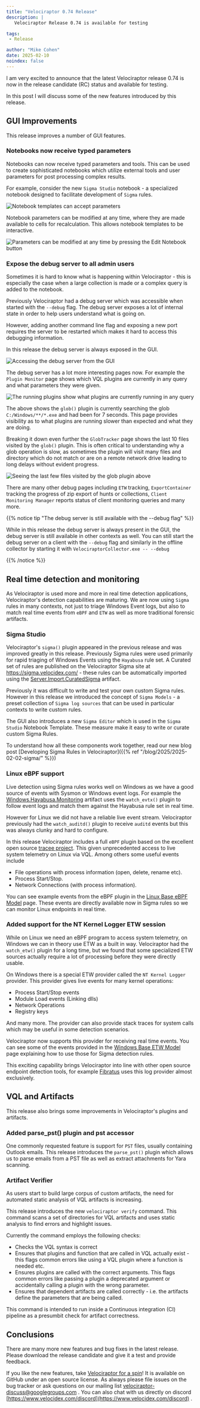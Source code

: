 ```yaml
---
title: "Velociraptor 0.74 Release"
description: |
   Velociraptor Release 0.74 is available for testing

tags:
 - Release

author: "Mike Cohen"
date: 2025-02-10
noindex: false
---
```


I am very excited to announce that the latest Velociraptor release
0.74 is now in the release candidate (RC) status and available for
testing.

In this post I will discuss some of the new features introduced by
this release.

## GUI Improvements

This release improves a number of GUI features.

### Notebooks now receive typed parameters

Notebooks can now receive typed parameters and tools. This can be used
to create sophisticated notebooks which utilize external tools and
user parameters for post processing complex results.

For example, consider the new `Sigma Studio` notebook - a specialized
notebook designed to facilitate development of `Sigma` rules.

![Notebook templates can accept parameters](notebook_parameters.svg)

Notebook parameters can be modified at any time, where they are made
available to cells for recalculation. This allows notebook templates
to be interactive.

![Parameters can be modified at any time by pressing the Edit Notebook button](editing_notebook_parameters.svg)

### Expose the debug server to all admin users

Sometimes it is hard to know what is happening within Velociraptor -
this is especially the case when a large collection is made or a
complex query is added to the notebook.

Previously Velociraptor had a debug server which was accessible when
started with the `--debug` flag. The debug server exposes a lot of
internal state in order to help users understand what is going on.

However, adding another command line flag and exposing a new port
requires the server to be restarted which makes it hard to access this
debugging information.

In this release the debug server is always exposed in the GUI.

![Accessing the debug server from the GUI](accessing_debug_server.svg)

The debug server has a lot more interesting pages now. For example the
`Plugin Monitor` page shows which VQL plugins are currently in any
query and what parameters they were given.

![The running plugins show what plugins are currently running in any query](running_plugins.png)

The above shows the `glob()` plugin is currently searching the glob
`C:/Windows/**/*.exe` and had been for 7 seconds. This page provides
visibility as to what plugins are running slower than expected and
what they are doing.

Breaking it down even further the `GlobTracker` page shows the last 10
files visited by the `glob()` plugin. This is often critical to
understanding why a glob operation is slow, as sometimes the plugin
will visit many files and directory which do not match or are on a
remote network drive leading to long delays without evident progress.

![Seeing the last few files visited by the glob plugin above](glob_tracker.png)

There are many other debug pages including `ETW` tracking,
`ExportContainer` tracking the progress of zip export of hunts or
collections, `Client Monitoring Manager` reports status of client
monitoring queries and many more.

{{% notice tip "The debug server is still available with the --debug flag" %}}

While in this release the debug server is always present in the GUI,
the debug server is still available in other contexts as well. You can
still start the debug server on a client with the `--debug` flag and
similarly in the offline collector by starting it with
`VelociraptorCollector.exe -- --debug`

{{% /notice %}}

## Real time detection and monitoring

As Velociraptor is used more and more in real time detection
applications, Velociraptor's detection capabilities are maturing. We
are now using `Sigma` rules in many contexts, not just to triage
Windows Event logs, but also to match real time events from `eBPF` and
`ETW` as well as more traditional forensic artifacts.

### Sigma Studio

Velociraptor's `sigma()` plugin appeared in the previous release and
was improved greatly in this release. Previously Sigma rules were used
primarily for rapid triaging of Windows Events using the `Hayabusa`
rule set. A Curated set of rules are published on the Velociraptor
Sigma site at https://sigma.velocidex.com/ - these rules can be
automatically imported using the
[Server.Import.CuratedSigma](https://docs.velociraptor.app/artifact_references/pages/server.import.curatedsigma/)
artifact.

Previously it was difficult to write and test your own custom Sigma
rules. However in this release we introduced the concept of `Sigma
Models` - a preset collection of `Sigma log sources` that can be used
in particular contexts to write custom rules.

The GUI also introduces a new `Sigma Editor` which is used in the
`Sigma Studio` Notebook Template. These measure make it easy to write
or curate custom Sigma Rules.

To understand how all these components work together, read our new
blog post [Developing Sigma Rules in Velociraptor]({{% ref
"/blog/2025/2025-02-02-sigma/" %}})

### Linux eBPF support

Live detection using Sigma rules works well on Windows as we have a
good source of events with Sysmon or Windows event logs. For example
the
[Windows.Hayabusa.Monitoring](https://sigma.velocidex.com/docs/artifacts/velociraptor_hayabusa_event_ruleset/)
artifact uses the `watch_evtx()` plugin to follow event logs and match
them against the Hayabusa rule set in real time.

However for Linux we did not have a reliable live event
stream. Velociraptor previously had the `watch_auditd()` plugin to
receive `auditd` events but this was always clunky and hard to
configure.

In this release Velociraptor includes a full `eBPF` plugin based on
the excellent open source [tracee
project](https://github.com/aquasecurity/tracee). This given
unprecedented access to live system telemetry on Linux via VQL. Among
others some useful events include

- File operations with process information (open, delete, rename etc).
- Process Start/Stop.
- Network Connections (with process information).

You can see example events from the eBPF plugin in the [Linux Base
eBPF Model](https://sigma.velocidex.com/docs/models/linux_ebpf_base/)
page. These events are directly available now in Sigma rules so we can
monitor Linux endpoints in real time.

### Added support for the NT Kernel Logger ETW session

While on Linux we need an eBPF program to access system telemetry, on
Windows we can in theory use ETW as a built in way. Velociraptor had
the `watch_etw()` plugin for a long time, but we found that some
specialized ETW sources actually require a lot of processing before
they were directly usable.

On Windows there is a special ETW provider called the `NT Kernel
Logger` provider. This provider gives live events for many kernel
operations:

- Process Start/Stop events
- Module Load events (Linking dlls)
- Network Operations
- Registry keys

And many more. The provider can also provide stack traces for system
calls which may be useful in some detection scenarios.

Velociraptor now supports this provider for receiving real time
events. You can see some of the events provided in the [Windows Base
ETW Model](https://sigma.velocidex.com/docs/models/windows_etw_base/)
page explaining how to use those for Sigma detection rules.

This exciting capability brings Velociraptor into line with other open
source endpoint detection tools, for example
[Fibratus](https://www.fibratus.io/) uses this log provider almost
exclusively.

## VQL and Artifacts

This release also brings some improvements in Velociraptor's plugins
and artifacts.

### Added parse_pst() plugin and pst accessor

One commonly requested feature is support for `PST` files, usually
containing Outlook emails. This release introduces the `parse_pst()`
plugin which allows us to parse emails from a PST file as well as
extract attachments for Yara scanning.

### Artifact Verifier

As users start to build large corpus of custom artifacts, the need for
automated static analysis of VQL artifacts is increasing.

This release introduces the new `velociraptor verify` command. This
command scans a set of directories for VQL artifacts and uses static
analysis to find errors and highlight issues.

Currently the command employs the following checks:

- Checks the VQL syntax is correct
- Ensures that plugins and function that are called in VQL actually
  exist - this flags common errors like using a VQL plugin where a
  function is needed etc.
- Ensures plugins are called with the correct arguments. This flags
  common errors like passing a plugin a deprecated argument or
  accidentally calling a plugin with the wrong parameter.
- Ensures that dependent artifacts are called correctly - i.e. the
  artifacts define the parameters that are being called.

This command is intended to run inside a Continuous integration (CI)
pipeline as a presumbit check for artifact correctness.


## Conclusions

There are many more new features and bug fixes in the latest
release. Please download the release candidate and give it a test and
provide feedback.

If you like the new features, take [Velociraptor for a
spin](https://github.com/Velocidex/velociraptor)!  It is available
on GitHub under an open source license. As always please file issues
on the bug tracker or ask questions on our mailing list
[velociraptor-discuss@googlegroups.com](mailto:velociraptor-discuss@googlegroups.com)
. You can also chat with us directly on discord
[https://www.velocidex.com/discord](https://www.velocidex.com/discord)
.
